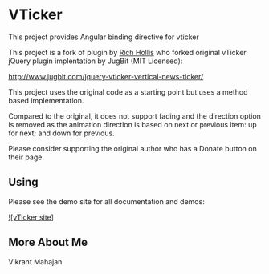 # VTicker

This project provides Angular binding directive for vticker




This project is a fork of plugin by [Rich Hollis](http://richhollis.co.uk) who forked original vTicker jQuery plugin implentation by JugBit (MIT Licensed):

http://www.jugbit.com/jquery-vticker-vertical-news-ticker/

This project uses the original code as a starting point but uses a method based implementation. 

Compared to the original, it does not support fading and the direction option is removed as the animation direction is based on next or previous item: up for next; and down for previous.

Please consider supporting the original author who has a Donate button on their page.

## Using

Please see the demo site for all documentation and demos:

[![vTicker site]](http://richhollis.github.com/vticker/)

## More About Me

Vikrant Mahajan
